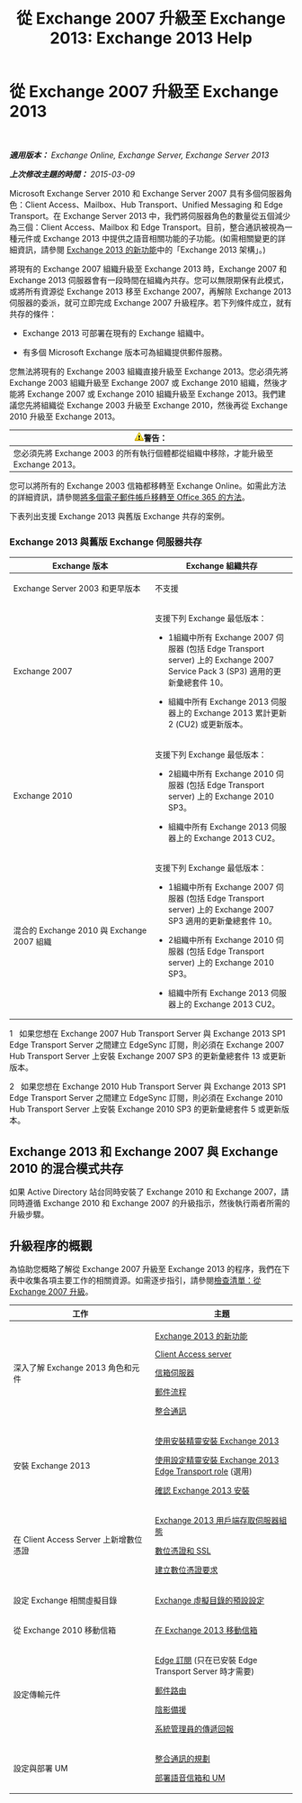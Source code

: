 ﻿---
title: '從 Exchange 2007 升級至 Exchange 2013: Exchange 2013 Help'
TOCTitle: 從 Exchange 2007 升級至 Exchange 2013
ms:assetid: a604b96d-2a51-480f-937f-45ad753c2cad
ms:mtpsurl: https://technet.microsoft.com/zh-tw/library/JJ898581(v=EXCHG.150)
ms:contentKeyID: 51409229
ms.date: 01/01/2018
mtps_version: v=EXCHG.150
ms.translationtype: HT
---

# 從 Exchange 2007 升級至 Exchange 2013

 

_**適用版本：** Exchange Online, Exchange Server, Exchange Server 2013_

_**上次修改主題的時間：** 2015-03-09_

Microsoft Exchange Server 2010 和 Exchange Server 2007 具有多個伺服器角色：Client Access、Mailbox、Hub Transport、Unified Messaging 和 Edge Transport。在 Exchange Server 2013 中，我們將伺服器角色的數量從五個減少為三個：Client Access、Mailbox 和 Edge Transport。目前，整合通訊被視為一種元件或 Exchange 2013 中提供之語音相關功能的子功能。(如需相關變更的詳細資訊，請參閱 [Exchange 2013 的新功能](what-s-new-in-exchange-2013-exchange-2013-help.md)中的「Exchange 2013 架構」。)

將現有的 Exchange 2007 組織升級至 Exchange 2013 時，Exchange 2007 和 Exchange 2013 伺服器會有一段時間在組織內共存。您可以無限期保有此模式，或將所有資源從 Exchange 2013 移至 Exchange 2007，再解除 Exchange 2013 伺服器的委派，就可立即完成 Exchange 2007 升級程序。若下列條件成立，就有共存的條件：

  - Exchange 2013 可部署在現有的 Exchange 組織中。

  - 有多個 Microsoft Exchange 版本可為組織提供郵件服務。

您無法將現有的 Exchange 2003 組織直接升級至 Exchange 2013。您必須先將 Exchange 2003 組織升級至 Exchange 2007 或 Exchange 2010 組織，然後才能將 Exchange 2007 或 Exchange 2010 組織升級至 Exchange 2013。我們建議您先將組織從 Exchange 2003 升級至 Exchange 2010，然後再從 Exchange 2010 升級至 Exchange 2013。

<table>
<thead>
<tr class="header">
<th><img src="images/Bb125224.warning(EXCHG.150).gif" title="警告" alt="警告" />警告：</th>
</tr>
</thead>
<tbody>
<tr class="odd">
<td>您必須先將 Exchange 2003 的所有執行個體都從組織中移除，才能升級至 Exchange 2013。</td>
</tr>
</tbody>
</table>


您可以將所有的 Exchange 2003 信箱都移轉至 Exchange Online。如需此方法的詳細資訊，請參閱[將多個電子郵件帳戶移轉至 Office 365 的方法](https://go.microsoft.com/fwlink/p/?linkid=524030)。

下表列出支援 Exchange 2013 與舊版 Exchange 共存的案例。

### Exchange 2013 與舊版 Exchange 伺服器共存

<table>
<colgroup>
<col style="width: 50%" />
<col style="width: 50%" />
</colgroup>
<thead>
<tr class="header">
<th>Exchange 版本</th>
<th>Exchange 組織共存</th>
</tr>
</thead>
<tbody>
<tr class="odd">
<td><p>Exchange Server 2003 和更早版本</p></td>
<td><p>不支援</p></td>
</tr>
<tr class="even">
<td><p>Exchange 2007</p></td>
<td><p>支援下列 Exchange 最低版本：</p>
<ul>
<li><p>1組織中所有 Exchange 2007 伺服器 (包括 Edge Transport server) 上的 Exchange 2007 Service Pack 3 (SP3) 適用的更新彙總套件 10。</p></li>
<li><p>組織中所有 Exchange 2013 伺服器上的 Exchange 2013 累計更新 2 (CU2) 或更新版本。</p></li>
</ul></td>
</tr>
<tr class="odd">
<td><p>Exchange 2010</p></td>
<td><p>支援下列 Exchange 最低版本：</p>
<ul>
<li><p>2組織中所有 Exchange 2010 伺服器 (包括 Edge Transport server) 上的 Exchange 2010 SP3。</p></li>
<li><p>組織中所有 Exchange 2013 伺服器上的 Exchange 2013 CU2。</p></li>
</ul></td>
</tr>
<tr class="even">
<td><p>混合的 Exchange 2010 與 Exchange 2007 組織</p></td>
<td><p>支援下列 Exchange 最低版本：</p>
<ul>
<li><p>1組織中所有 Exchange 2007 伺服器 (包括 Edge Transport server) 上的 Exchange 2007 SP3 適用的更新彙總套件 10。</p></li>
<li><p>2組織中所有 Exchange 2010 伺服器 (包括 Edge Transport server) 上的 Exchange 2010 SP3。</p></li>
<li><p>組織中所有 Exchange 2013 伺服器上的 Exchange 2013 CU2。</p></li>
</ul></td>
</tr>
</tbody>
</table>


1   如果您想在 Exchange 2007 Hub Transport Server 與 Exchange 2013 SP1 Edge Transport Server 之間建立 EdgeSync 訂閱，則必須在 Exchange 2007 Hub Transport Server 上安裝 Exchange 2007 SP3 的更新彙總套件 13 或更新版本。

2   如果您想在 Exchange 2010 Hub Transport Server 與 Exchange 2013 SP1 Edge Transport Server 之間建立 EdgeSync 訂閱，則必須在 Exchange 2010 Hub Transport Server 上安裝 Exchange 2010 SP3 的更新彙總套件 5 或更新版本。

## Exchange 2013 和 Exchange 2007 與 Exchange 2010 的混合模式共存

如果 Active Directory 站台同時安裝了 Exchange 2010 和 Exchange 2007，請同時遵循 Exchange 2010 和 Exchange 2007 的升級指示，然後執行兩者所需的升級步驟。

## 升級程序的概觀

為協助您概略了解從 Exchange 2007 升級至 Exchange 2013 的程序，我們在下表中收集各項主要工作的相關資源。如需逐步指引，請參閱[檢查清單：從 Exchange 2007 升級](checklist-upgrade-from-exchange-2007-exchange-2013-help.md)。


<table>
<colgroup>
<col style="width: 50%" />
<col style="width: 50%" />
</colgroup>
<thead>
<tr class="header">
<th>工作</th>
<th>主題</th>
</tr>
</thead>
<tbody>
<tr class="odd">
<td><p>深入了解 Exchange 2013 角色和元件</p></td>
<td><p><a href="what-s-new-in-exchange-2013-exchange-2013-help.md">Exchange 2013 的新功能</a></p>
<p><a href="client-access-server-exchange-2013-help.md">Client Access server</a></p>
<p><a href="mailbox-server-exchange-2013-help.md">信箱伺服器</a></p>
<p><a href="mail-flow-exchange-2013-help.md">郵件流程</a></p>
<p><a href="unified-messaging-exchange-2013-help.md">整合通訊</a></p></td>
</tr>
<tr class="even">
<td><p>安裝 Exchange 2013</p></td>
<td><p><a href="install-exchange-2013-using-the-setup-wizard-exchange-2013-help.md">使用安裝精靈安裝 Exchange 2013</a></p>
<p><a href="install-the-exchange-2013-edge-transport-role-using-the-setup-wizard-exchange-2013-help.md">使用設定精靈安裝 Exchange 2013 Edge Transport role</a> (選用)</p>
<p><a href="verify-an-exchange-2013-installation-exchange-2013-help.md">確認 Exchange 2013 安裝</a></p></td>
</tr>
<tr class="odd">
<td><p>在 Client Access Server 上新增數位憑證</p></td>
<td><p><a href="exchange-2013-client-access-server-configuration-exchange-2013-help.md">Exchange 2013 用戶端存取伺服器組態</a></p>
<p><a href="digital-certificates-and-ssl-exchange-2013-help.md">數位憑證和 SSL</a></p>
<p><a href="create-a-digital-certificate-request-exchange-2013-help.md">建立數位憑證要求</a></p></td>
</tr>
<tr class="even">
<td><p>設定 Exchange 相關虛擬目錄</p></td>
<td><p><a href="default-settings-for-exchange-virtual-directories-exchange-2013-help.md">Exchange 虛擬目錄的預設設定</a></p></td>
</tr>
<tr class="odd">
<td><p>從 Exchange 2010 移動信箱</p></td>
<td><p><a href="mailbox-moves-in-exchange-2013-exchange-2013-help.md">在 Exchange 2013 移動信箱</a></p></td>
</tr>
<tr class="even">
<td><p>設定傳輸元件</p></td>
<td><p><a href="edge-subscriptions-exchange-2013-help.md">Edge 訂閱</a> (只在已安裝 Edge Transport Server 時才需要)</p>
<p><a href="mail-routing-exchange-2013-help.md">郵件路由</a></p>
<p><a href="shadow-redundancy-exchange-2013-help.md">陰影備援</a></p>
<p><a href="delivery-reports-for-administrators-exchange-2013-help.md">系統管理員的傳遞回報</a></p></td>
</tr>
<tr class="odd">
<td><p>設定與部署 UM</p></td>
<td><p><a href="planning-for-unified-messaging-exchange-2013-help.md">整合通訊的規劃</a></p>
<p><a href="deploying-voice-mail-and-um-exchange-2013-help.md">部署語音信箱和 UM</a></p></td>
</tr>
</tbody>
</table>

